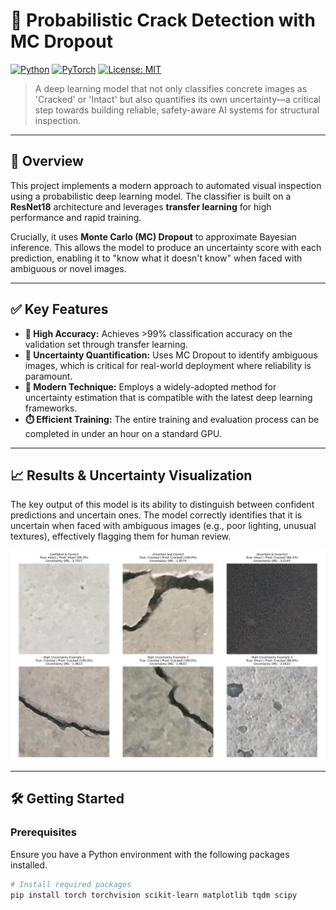 # 📸 Probabilistic Crack Detection with MC Dropout

[![Python](https://img.shields.io/badge/Python-3.8+-blue?logo=python)](https://www.python.org/)
[![PyTorch](https://img.shields.io/badge/PyTorch-1.12+-ee4c2c?logo=pytorch)](https://pytorch.org/)
[![License: MIT](https://img.shields.io/badge/License-MIT-green.svg)](https://opensource.org/licenses/MIT)

> A deep learning model that not only classifies concrete images as 'Cracked' or 'Intact' but also quantifies its own uncertainty—a critical step towards building reliable, safety-aware AI systems for structural inspection.

---

## 📌 Overview

This project implements a modern approach to automated visual inspection using a probabilistic deep learning model. The classifier is built on a **ResNet18** architecture and leverages **transfer learning** for high performance and rapid training.

Crucially, it uses **Monte Carlo (MC) Dropout** to approximate Bayesian inference. This allows the model to produce an uncertainty score with each prediction, enabling it to "know what it doesn't know" when faced with ambiguous or novel images.

---

## ✅ Key Features

-   **🎯 High Accuracy:** Achieves >99% classification accuracy on the validation set through transfer learning.
-   **🤔 Uncertainty Quantification:** Uses MC Dropout to identify ambiguous images, which is critical for real-world deployment where reliability is paramount.
-   **🚀 Modern Technique:** Employs a widely-adopted method for uncertainty estimation that is compatible with the latest deep learning frameworks.
-   **⏱️ Efficient Training:** The entire training and evaluation process can be completed in under an hour on a standard GPU.

---

## 📈 Results & Uncertainty Visualization

The key output of this model is its ability to distinguish between confident predictions and uncertain ones. The model correctly identifies that it is uncertain when faced with ambiguous images (e.g., poor lighting, unusual textures), effectively flagging them for human review.

![MC Dropout](bnn_crack_classifier_results.png)

---

## 🛠️ Getting Started

### Prerequisites

Ensure you have a Python environment with the following packages installed.

```bash
# Install required packages
pip install torch torchvision scikit-learn matplotlib tqdm scipy
